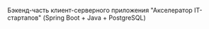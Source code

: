 Бэкенд-часть клиент-серверного приложения "Акселератор IT-стартапов" (Spring Boot + Java + PostgreSQL)
